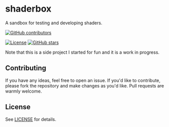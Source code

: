 # shaderbox

A sandbox for testing and developing shaders.

[![GitHub contributors](https://img.shields.io/github/contributors/ChrisDill/shaderbox)](https://github.com/ChrisDill/shaderbox/graphs/contributors)

[![License](https://img.shields.io/badge/license-zlib%2Flibpng-blue.svg)](LICENSE.md)
[![GitHub stars](https://img.shields.io/github/stars/ChrisDill/shaderbox?style=social)](https://github.com/ChrisDill/shaderbox/stargazers)

Note that this is a side project I started for fun and it is a work in progress.

## Contributing

If you have any ideas, feel free to open an issue.
If you'd like to contribute, please fork the repository and make changes as
you'd like. Pull requests are warmly welcome.

## License

See [LICENSE](LICENSE.md) for details.
